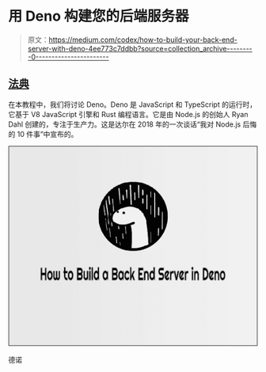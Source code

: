 # 用 Deno 构建您的后端服务器

> 原文：<https://medium.com/codex/how-to-build-your-back-end-server-with-deno-4ee773c7ddbb?source=collection_archive---------0----------------------->

## [法典](http://medium.com/codex)

在本教程中，我们将讨论 Deno。Deno 是 JavaScript 和 TypeScript 的运行时，它基于 V8 JavaScript 引擎和 Rust 编程语言。它是由 Node.js 的创始人 Ryan Dahl 创建的，专注于生产力。这是达尔在 2018 年的一次谈话“我对 Node.js 后悔的 10 件事”中宣布的。

![](img/04dcb4e7ba00c57bc9294382b38104c9.png)

德诺